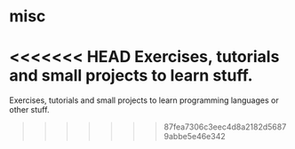 # misc

<<<<<<< HEAD
Exercises, tutorials and small projects to learn stuff.
=======
Exercises, tutorials and small projects to learn programming languages or other stuff.
>>>>>>> 87fea7306c3eec4d8a2182d56879abbe5e46e342
